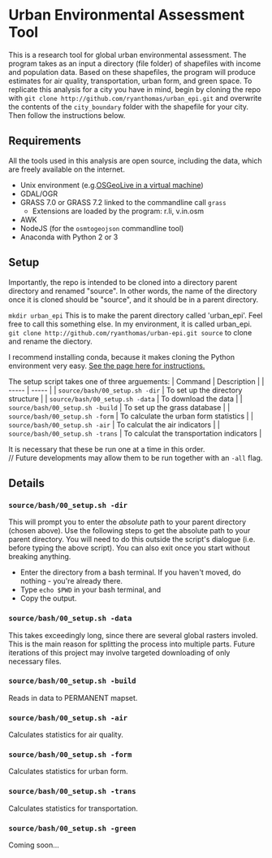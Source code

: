 Urban Environmental Assessment Tool
==================================

This is a research tool for global urban environmental assessment. The program takes as an input a directory (file folder) of shapefiles with income and population data. Based on these shapefiles, the program will produce estimates for air quality, transportation, urban form, and green space. To replicate this analysis for a city you have in mind, begin by cloning the repo with `git clone http://github.com/ryanthomas/urban_epi.git` and overwrite the contents of the `city_boundary` folder with the shapefile for your city. Then follow the instructions below.

## Requirements
All the tools used in this analysis are open source, including the data, which are freely available on the internet.
- Unix environment (e.g.[OSGeoLive in a virtual machine](https://live.osgeo.org/en/quickstart/virtualization_quickstart.html))
- GDAL/OGR
- GRASS 7.0 or GRASS 7.2 linked to the commandline call `grass`
  - Extensions are loaded by the program: r.li, v.in.osm 
- AWK
- NodeJS (for the `osmtogeojson` commandline tool)
- Anaconda with Python 2 or 3

## Setup
Importantly, the repo is intended to be cloned into a directory parent directory and renamed "source". In other words, the name of the directory once it is cloned should be "source", and it should be in a parent directory.

`mkdir urban_epi` This is to make the parent directory called 'urban_epi'. Feel free to call this something else. In my environment, it is called urban_epi.</br>
`git clone http://github.com/ryanthomas/urban-epi.git source` to clone and rename the diectory.

I recommend installing conda, because it makes cloning the Python environment very easy. [See the page here for instructions.](https://www.continuum.io/downloads)

The setup script takes one of three arguements: 
| Command | Description |
| ----- | ----- |
| `source/bash/00_setup.sh -dir` | To set up the directory structure |
| `source/bash/00_setup.sh -data` | To download the data |
| `source/bash/00_setup.sh -build` | To set up the grass database |
| `source/bash/00_setup.sh -form` | To calculate the urban form statistics |
| `source/bash/00_setup.sh -air` | To calculat the air indicators |
| `source/bash/00_setup.sh -trans` | To calculat the transportation indicators |

It is necessary that these be run one at a time in this order. </br>
// Future developments may allow them to be run together with an `-all` flag.</br>

## Details
### `source/bash/00_setup.sh -dir`</br>
This will prompt you to enter the <i>absolute</i> path to your parent directory (chosen above). Use the following steps to get the absolute path to your parent directory. You will need to do this outside the script's dialogue (i.e. before typing the above script). You can also exit once you start without breaking anything.</br> 
- Enter the directory from a bash terminal. If you haven't moved, do nothing - you're already there. </br> 
- Type `echo $PWD` in your bash terminal, and</br>
- Copy the output.

### `source/bash/00_setup.sh -data` </br>
This takes exceedingly long, since there are several global rasters involed. This is the main reason for splitting the process into multiple parts. Future iterations of this project may involve targeted downloading of only necessary files. 

### `source/bash/00_setup.sh -build` </br>
Reads in data to PERMANENT mapset.

### `source/bash/00_setup.sh -air` </br>
Calculates statistics for air quality.

### `source/bash/00_setup.sh -form` </br>
Calculates statistics for urban form.

### `source/bash/00_setup.sh -trans` </br>
Calculates statistics for transportation.

### `source/bash/00_setup.sh -green` </br>
Coming soon...
